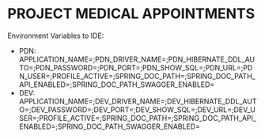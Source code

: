 # PROJECT MEDICAL APPOINTMENTS

Environment Variables to IDE:
- PDN:
APPLICATION_NAME=;PDN_DRIVER_NAME=;PDN_HIBERNATE_DDL_AUTO=;PDN_PASSWORD=;PDN_PORT=;PDN_SHOW_SQL=;PDN_URL=;PDN_USER=;PROFILE_ACTIVE=;SPRING_DOC_PATH=;SPRING_DOC_PATH_API_ENABLED=;SPRING_DOC_PATH_SWAGGER_ENABLED=
- DEV:
APPLICATION_NAME=;DEV_DRIVER_NAME=;DEV_HIBERNATE_DDL_AUTO=;DEV_PASSWORD=;DEV_PORT=;DEV_SHOW_SQL=;DEV_URL=;DEV_USER=;PROFILE_ACTIVE=;SPRING_DOC_PATH=;SPRING_DOC_PATH_API_ENABLED=;SPRING_DOC_PATH_SWAGGER_ENABLED=
